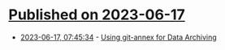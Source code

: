 # [Published on 2023-06-17](index.md)

* [2023-06-17, 07:45:34](https://lobste.rs/s/hkf57n/using_git_annex_for_data_archiving) - [Using git-annex for Data Archiving](https://changelog.complete.org/archives/10516-using-git-annex-for-data-archiving)
